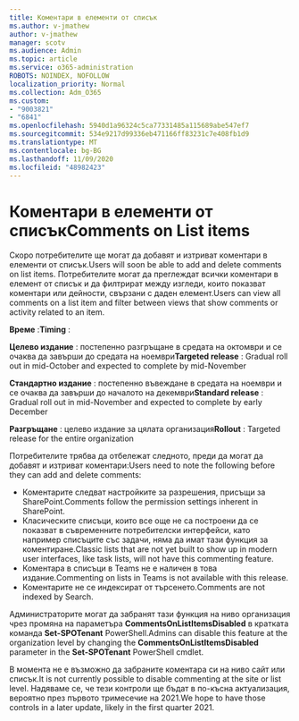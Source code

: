 ```yaml
---
title: Коментари в елементи от списък
ms.author: v-jmathew
author: v-jmathew
manager: scotv
ms.audience: Admin
ms.topic: article
ms.service: o365-administration
ROBOTS: NOINDEX, NOFOLLOW
localization_priority: Normal
ms.collection: Adm_O365
ms.custom:
- "9003821"
- "6841"
ms.openlocfilehash: 5940d1a96324c5ca77331485a115689abe547ef7
ms.sourcegitcommit: 534e9217d99336eb471166ff83231c7e408fb1d9
ms.translationtype: MT
ms.contentlocale: bg-BG
ms.lasthandoff: 11/09/2020
ms.locfileid: "48982423"
---
```

# <a name="comments-on-list-items"></a><span data-ttu-id="ab5aa-102">Коментари в елементи от списък</span><span class="sxs-lookup"><span data-stu-id="ab5aa-102">Comments on List items</span></span>

<span data-ttu-id="ab5aa-103">Скоро потребителите ще могат да добавят и изтриват коментари в елементи от списък.</span><span class="sxs-lookup"><span data-stu-id="ab5aa-103">Users will soon be able to add and delete comments on list items.</span></span> <span data-ttu-id="ab5aa-104">Потребителите могат да преглеждат всички коментари в елемент от списък и да филтрират между изгледи, които показват коментари или дейности, свързани с даден елемент.</span><span class="sxs-lookup"><span data-stu-id="ab5aa-104">Users can view all comments on a list item and filter between views that show comments or activity related to an item.</span></span>

<span data-ttu-id="ab5aa-105">**Време** :</span><span class="sxs-lookup"><span data-stu-id="ab5aa-105">**Timing** :</span></span>

<span data-ttu-id="ab5aa-106">**Целево издание** : постепенно разгръщане в средата на октомври и се очаква да завърши до средата на ноември</span><span class="sxs-lookup"><span data-stu-id="ab5aa-106">**Targeted release** : Gradual roll out in mid-October and expected to complete by mid-November</span></span>

<span data-ttu-id="ab5aa-107">**Стандартно издание** : постепенно въвеждане в средата на ноември и се очаква да завърши до началото на декември</span><span class="sxs-lookup"><span data-stu-id="ab5aa-107">**Standard release** : Gradual roll out in mid-November and expected to complete by early December</span></span>

<span data-ttu-id="ab5aa-108">**Разгръщане** : целево издание за цялата организация</span><span class="sxs-lookup"><span data-stu-id="ab5aa-108">**Rollout** : Targeted release for the entire organization</span></span>

<span data-ttu-id="ab5aa-109">Потребителите трябва да отбележат следното, преди да могат да добавят и изтриват коментари:</span><span class="sxs-lookup"><span data-stu-id="ab5aa-109">Users need to note the following before they can add and delete comments:</span></span>

- <span data-ttu-id="ab5aa-110">Коментарите следват настройките за разрешения, присъщи за SharePoint.</span><span class="sxs-lookup"><span data-stu-id="ab5aa-110">Comments follow the permission settings inherent in SharePoint.</span></span>
- <span data-ttu-id="ab5aa-111">Класическите списъци, които все още не са построени да се показват в съвременните потребителски интерфейси, като например списъците със задачи, няма да имат тази функция за коментиране.</span><span class="sxs-lookup"><span data-stu-id="ab5aa-111">Classic lists that are not yet built to show up in modern user interfaces, like task lists, will not have this commenting feature.</span></span>
- <span data-ttu-id="ab5aa-112">Коментара в списъци в Teams не е наличен в това издание.</span><span class="sxs-lookup"><span data-stu-id="ab5aa-112">Commenting on lists in Teams is not available with this release.</span></span>
- <span data-ttu-id="ab5aa-113">Коментарите не се индексират от търсенето.</span><span class="sxs-lookup"><span data-stu-id="ab5aa-113">Comments are not indexed by Search.</span></span>

<span data-ttu-id="ab5aa-114">Администраторите могат да забранят тази функция на ниво организация чрез промяна на параметъра **CommentsOnListItemsDisabled** в кратката команда **Set-SPOTenant** PowerShell.</span><span class="sxs-lookup"><span data-stu-id="ab5aa-114">Admins can disable this feature at the organization level by changing the **CommentsOnListItemsDisabled** parameter in the **Set-SPOTenant** PowerShell cmdlet.</span></span>

<span data-ttu-id="ab5aa-115">В момента не е възможно да забраните коментара си на ниво сайт или списък.</span><span class="sxs-lookup"><span data-stu-id="ab5aa-115">It is not currently possible to disable commenting at the site or list level.</span></span> <span data-ttu-id="ab5aa-116">Надяваме се, че тези контроли ще бъдат в по-късна актуализация, вероятно през първото тримесечие на 2021.</span><span class="sxs-lookup"><span data-stu-id="ab5aa-116">We hope to have those controls in a later update, likely in the first quarter 2021.</span></span>
